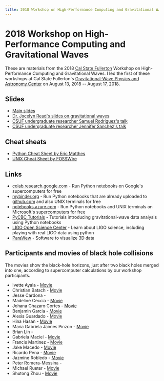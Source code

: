 ```yaml
---
title: 2018 Workshop on High-Performance Computing and Gravitational Waves
---
```


# 2018 Workshop on High-Performance Computing and Gravitational Waves

These are materials from the 2018 [Cal State
Fullerton](https://www.fullerton.edu) Workshop on High-Performance
Computing and Gravitational Waves. I led the first of these workshops
at Cal State Fullerton's [Gravitational-Wave Physics and Astronomy
Center](https://physics.fullerton.edu/gwpac) on August 13, 2018 -- August 17,
2018.

## Slides

* [Main slides](Workshop2018Slides.pdf)
* [Dr. Jocelyn Read's slides on gravitational waves](ReadWorkshop2018Slides.pdf)
* [CSUF undergraduate researcher Samuel Rodriguez's talk](SamRodriguezTalk.pdf)
* [CSUF undergraduate researcher Jennifer Sanchez's talk](JenniferSanchezTalk.pdf)

## Cheat sheats

  * [Python Cheat Sheet by Eric Matthes](PythonCheatSheetMatthes.pdf)
  * [UNIX Cheat Sheet by FOSSWire](UnixCheatSheet.pdf)

## Links

  * [colab.research.google.com](https://colab.research.google.com) - Run Python notebooks on Google's supercomputers for free
  * [mybinder.org](https://mybinder.org) - Run Python notebooks that are already uploaded to [github.com](https://github.com) and also UNIX terminals for free
  * [notebooks.azure.com](https://notebooks.azure.com) - Run Python notebooks and UNIX terminals on Microsoft's supercomputers for free
  * [PyCBC Tutorials](https://github.com/gwastro/PyCBC-Tutorials) - Tutorials introducing gravitational-wave data analysis using Python notebooks
  * [LIGO Open Science Center](https://losc.ligo.org) - Learn about LIGO science, including playing with real LIGO data using python 
  * [ParaView](https://paraview.org) - Software to visualize 3D data

## Participants and movies of black hole collisions

The movies show the black-hole horizons, just after two black holes merged into one, 
according to supercomputer calculations by our workshop participants.

* Ivette Ayala - [Movie](https://youtu.be/Z_eMxnXYkU8)
* Christian Batach - [Movie](https://youtu.be/gTUdQ9RlE_w)
* Jesse Cardona - 
* Madeline Ceccia - [Movie](https://youtu.be/LT7YatHvS7I)
* Johana Chazaro Cortes - [Movie](https://youtu.be/z3UxxbVKpLU)
* Benjamin Garcia - [Movie](https://youtu.be/n7KpnD4nCD4)
* Alexis Guardado - [Movie](https://youtu.be/mjgGqZMcLts)
* Hina Hasan - [Movie](https://www.youtube.com/watch?v=6nH-zRM4wCE&feature=youtu.be)
* Maria Gabriela Jaimes Pinzon - [Movie](https://youtu.be/21ekvs9lEJk)
* Brian Lin - 
* Gabriela Maciel - [Movie](https://www.youtube.com/watch?v=ToyeS-rtJo4)
* Francis Martinez - [Movie](https://youtu.be/F8JLqTocYyc)
* Jake Macedo - [Movie](https://youtu.be/XondyrNYhLA)
* Ricardo Pena - [Movie](https://youtu.be/BIS4A2qtTHs)
* Jazmine Robledo - [Movie](https://youtu.be/iQ1OEPW30ZM)
* Peter Romera-Messina - 
* Michael Rueter - [Movie](https://youtu.be/5jXL2JKWMUA)
* Shutong Zhou - [Movie](https://youtu.be/uN-OyJhkxqU)

